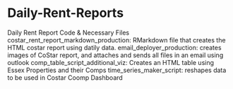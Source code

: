 # Daily-Rent-Reports
Daily Rent Report Code &amp; Necessary Files
costar_rent_report_markdown_production: RMarkdown file that creates the HTML costar report using datily data.
email_deployer_production: creates images of CoStar report, and attaches and sends all files in an email using outlook
comp_table_script_additional_viz: Creates an HTML table using Essex Properties and their Comps
time_series_maker_script: reshapes data to be used in Costar Coomp Dashboard
